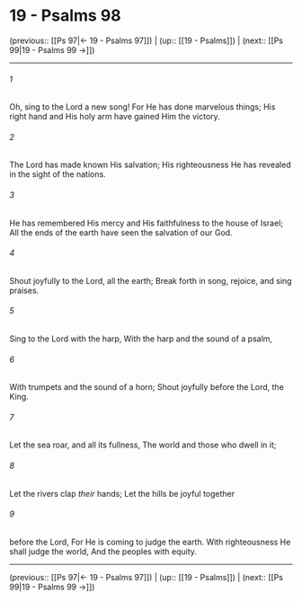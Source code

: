 # 19 - Psalms 98

(previous:: [[Ps 97|← 19 - Psalms 97]]) | (up:: [[19 - Psalms]]) | (next:: [[Ps 99|19 - Psalms 99 →]])

***


###### 1 
Oh, sing to the Lord a new song! For He has done marvelous things; His right hand and His holy arm have gained Him the victory. 

###### 2 
The Lord has made known His salvation; His righteousness He has revealed in the sight of the nations. 

###### 3 
He has remembered His mercy and His faithfulness to the house of Israel; All the ends of the earth have seen the salvation of our God. 

###### 4 
Shout joyfully to the Lord, all the earth; Break forth in song, rejoice, and sing praises. 

###### 5 
Sing to the Lord with the harp, With the harp and the sound of a psalm, 

###### 6 
With trumpets and the sound of a horn; Shout joyfully before the Lord, the King. 

###### 7 
Let the sea roar, and all its fullness, The world and those who dwell in it; 

###### 8 
Let the rivers clap _their_ hands; Let the hills be joyful together 

###### 9 
before the Lord, For He is coming to judge the earth. With righteousness He shall judge the world, And the peoples with equity.

***

(previous:: [[Ps 97|← 19 - Psalms 97]]) | (up:: [[19 - Psalms]]) | (next:: [[Ps 99|19 - Psalms 99 →]])
